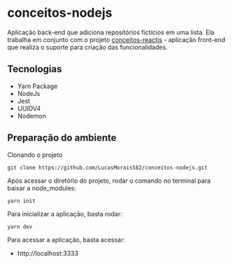 # conceitos-nodejs

Aplicação back-end que adiciona repositórios fictícios em uma lista. Ela trabalha em conjunto com o projeto [conceitos-reactjs](https://github.com/LucasMorais582/conceitos-reactjs) - aplicação front-end que realiza o suporte para criação das funcionalidades.

## Tecnologias

- Yarn Package
- NodeJs
- Jest
- UUIDV4
- Nodemon

## Preparação do ambiente

Clonando o projeto
```
git clone https://github.com/LucasMorais582/conceitos-nodejs.git
```
Após acessar o diretório do projeto, rodar o comando no terminal para baixar a node_modules:
```
yarn init
```

Para inicializar a aplicação, basta rodar:
```
yarn dev
```
Para acessar a aplicação, basta acessar:
- http://localhost:3333

